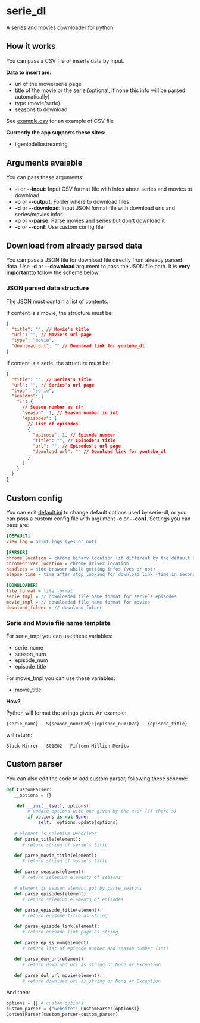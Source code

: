 # serie_dl

A series and movies downloader for python

## How it works

You can pass a CSV file or inserts data by input.

**Data to insert are:**

- url of the movie/serie page
- title of the movie or the serie (optional, if none this info will be parsed automatically)
- type (movie/serie)
- seasons to download

See [example.csv](example.csv) for an example of CSV file

**Currently the app supports these sites:**

- ilgeniodellostreaming

## Arguments avaiable

You can pass these arguments:

- **-i** or **--input**: Input CSV format file with infos about series and movies to download
- **-o** or **--output**: Folder where to download files
- **-d** or **--download**: Input JSON format file with download urls and series/movies infos
- **-p** or **--parse**: Parse movies and series but don't download it
- **-c** or **--conf**: Use custom config file

## Download from already parsed data

You can pass a JSON file for download file directly from already parsed data. Use **-d** or **--download** argument to pass the JSON file path. It is **very important**to follow the scheme below.

### JSON parsed data structure

The JSON must contain a list of contents.

If content is a movie, the structure must be:

```json
{
  "title": "", // Movie's title
  "url": "", // Movie's url page
  "type": "movie",
  "download_url": "" // Download link for youtube_dl
}
```

If content is a serie, the structure must be:

```json
{
  "title": "", // Series's title
  "url": "", // Series's url page
  "type": "serie",
  "seasons": {
    "1": {
      // Season number as str
      "season": 1, // Season number in int
      "episodes": [
        // List of episodes
        {
          "episode": 1, // Episode number
          "title": "", // Episode's title
          "url": "", // Episodes's url page
          "download_url": "" // Download link for youtube_dl
        }
      ]
    }
  }
}
```

## Custom config
You can edit [default.ini](default.ini) to change default options used by serie-dl, or you can pass a custom config file with argument **-c** or **--conf**. Settings you can pass are:

```ini
[DEFAULT]
view_log = print logs (yes or not)

[PARSER]
chrome_location = chrome binary location (if different by the default one)
chromedriver_location = chrome driver location
headless = hide browser while getting infos (yes or not)
elapse_time = time after stop looking for download link (time in seconds)

[DOWNLOADER]
file_format = file format
serie_tmpl = // downloaded file name format for serie`s episodes
movie_tmpl = // downloaded file name format for movies
download_folder = // download folder
```

### Serie and Movie file name template
For serie_tmpl you can use these variables:
   - serie_name
   - season_num
   - episode_num
   - episode_title

For movie_tmpl you can use these variables:
   - movie_title

**How?**

Python will format the strings given. An example:

```{serie_name} - S{season_num:02d}E{episode_num:02d} - {episode_title}```

will return:

```Black Mirror - S01E02 - Fifteen Million Merits```

## Custom parser
You can also edit the code to add custom parser, following these scheme:

```python
def CustomParser:
   __options = {}

    def __init__(self, options):
        # update options with one given by the user (if there's)
        if options is not None:
            self.__options.update(options)
   
   # element is selenium webdriver
   def parse_title(element):
      # return string of serie's title

   def parse_movie_title(element):
      # return string of movie's title

   def parse_seasons(element):
      # return selenium elements of seasons

   # element is season element got by parse_seasons
   def parse_episodes(element):
      # return selenium elements of episodes

   def parse_episode_title(element):
      # return episode title as string

   def parse_episode_link(element):
      # return episode link page as string

   def parse_ep_ss_num(element):
      # return list of episode number and season number (int)

   def parse_dwn_url(element):
      # return download url as string or None or Exception

   def parse_dwl_url_movie(element):
      # return download url as string or None or Exception
```

And then:

```python
options = {} # custom options
custom_parser = {"website": CustomParser(options)}
ContentParser(custom_parser=custom_parser)
```